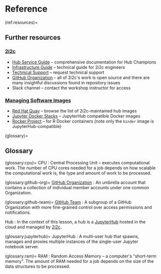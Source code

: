 # Reference

(ref:resources)=
## Further resources

### [2i2c](https://2i2c.org/)

- [Hub Service Guide](https://docs.2i2c.org/) – comprehensive documentation for Hub Champions
- [Infrastructure Guide](https://infrastructure.2i2c.org/) – technical guide for 2i2c engineers
- [Technical Support](https://docs.2i2c.org/support/) – request technical support
- [GitHub Organization](https://github.com/2i2c-org) – all of 2i2c's work is open source and there are many insightful discussions found in repository issues
- Slack channel – contact the workshop instructor for access

### [Managing Software Images](episode-images)

- [Red Hat Quay](https://quay.io/organization/2i2c) – browse the list of 2i2c-maintained hub images
- [Jupyter Docker Stacks](https://jupyter-docker-stacks.readthedocs.io/en/latest/using/selecting.html) – JupyterHub compatible Docker images
- [Rocker Project](https://rocker-project.org/images/) – for R Docker containers (note only the `binder` image is JupyterHub-compatible)

(glossary)=
## Glossary


(glossary:cpu)=
CPU
: Central Processing Unit – executes computational work. The number of CPU cores needed for a job depends on how scalable the computational work is, the type and amount of work to be processed.

(glossary:github-org)=
[GitHub Organization](https://docs.github.com/en/organizations/collaborating-with-groups-in-organizations/about-organizations)
: An umbrella account that contains a collection of individual member accounts under one common Organization.

(glossary:github-team)=
[GitHub Team](https://docs.github.com/en/organizations/organizing-members-into-teams/about-teams)
: A subgroup of a GitHub Organization with more fine-grained control over access permissions and notifications.

Hub
: In the context of this lesson, a hub is a [JupyterHub](https://jupyter.org/hub) hosted in the cloud and managed by [2i2c](https://2i2c.org/).

(glossary:jupyterhub)=
JupyterHub
:  A multi-user hub that spawns, manages and proxies multiple instances of the single-user Jupyter notebook server.

(glossary:ram)=
RAM
: Random Access Memory – a computer's "short-term memory". The amount of RAM needed for a job depends on the size of the data structures to be processed.

